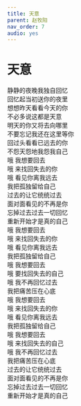 ```yaml
---
title: 天意
parent: 赵牧阳
nav_order: 7
audio: yes
---
```


# 天意

静静的夜晚我独自回忆  
回忆起当初送你的夜里  
想想昨天看看今天的你  
不必多说这都是天意  
明天的你又将去向哪里  
不要忘记我还在这里等你  
回过头看看已远去的你  
不怨天怨地我怨我自己  
哦 我想要回去  
哦 来找回失去的你  
哦 看见你离我远去  
我把孤独留给自己  
过去的让它统统过去  
面对面看见的不再是你  
忘掉过去过去一切回忆  
重新开始才是真的自己  
哦 我想要回去  
哦 来找回失去的你  
哦 看见你离我远去  
我把孤独留给自己  
哦 我想要回去  
哦 要找回失去的自己  
哦 我不再回忆过去  
我把痛苦压在心底  
哦 我想要回去  
哦 来找回失去的你  
哦 看见你离我远去  
我把孤独留给自己  
哦 我想要回去  
哦 来找回失去的自己  
哦 我不再回忆过去  
我把痛苦压在心底  
过去的让它统统过去  
面对面看见的不再是你  
忘掉过去过去一切回忆  
重新开始才是真的自己